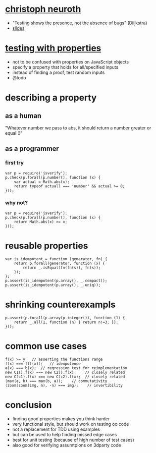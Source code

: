 # [christoph neuroth](http://programm.froscon.de/2014/events/1462.html)

* "Testing shows the presence, not the absence of bugs" (Diijkstra)
* [slides](http://www.slideshare.net/chris089/propertybased2014-0823propertybased-testingfroscon9)

# [testing with properties](https://github.com/phadej/jsverify)

* not to be confused with properties on JavaScript objects
* specify a property that holds for all/specified inputs
* instead of finding a proof, test random inputs
* @todo

# describing a property

## as a human

"Whatever number we pass to abs, it should return a number greater or equal 0"

## as a programmer

### first try

    var p = require('jsverify');
    p.check(p.forall(p.number(), function (x) {
        var actual = Math.abs(x);
        return typeof actuall === 'number' && actual >= 0;
    }));

### why not?

    var p = require('jsverify');
    p.check(p.forall(p.number(), function (x) {
        return Math.abs(x) >= x;
    }));

# reusable properties

    var is_idempotent = function (generator, fn) {
        return p.forall(generator, function (x) {
            return _.isEqual(fn(fn(s)), fn(s));
        });
    };
    p.assert(is_idempotent(p.array(), _.compact));
    p.assert(is_idempotent(p.array(), _.uniq));

# shrinking counterexampls

    p.assert(p.forall(p.array(p.integer()), function (1) {
        return _.all(1, function (n) { return n!=3; });
    }));

# common use cases

    f(x) >= y   // asserting the functions range
    f(x) === f(f(x));   // idempotence
    a(x) === b(x);  // regression test for reimplementation
    new C1().f(x) === new C2().f(x);    // closely related
    new C(c1).f(x) === new C(c2).f(x);  // closely related
    (max(a, b) === max(b, a));    // commutativity
    (zoom(zoom(img, n), -n) === img);    // invertibility

# conclusion

* finding good properties makes you think harder
* very functional style, but should work on testing oo code
* not a replacement for TDD using examples
* but can be used to help finding missed edge cases
* best for unit testing (because of high number of test cases)
* also good for verifying assumtpions on 3dparty code
